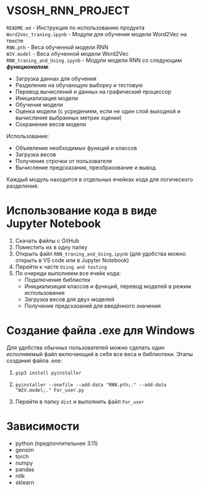 # VSOSH_RNN_PROJECT
`README.md` - Инструкция по использованию продукта\
`Word2Vec_traning.ipynb` - Модули для обучения модели Word2Vec на тексте\
`RNN.pth` - Веса обученной модели RNN\
`W2V.model` - Веса обученной модели Word2Vec\
`RNN_traning_and_Using.ipynb` - Модули модели RNN со следующим **_функционалом_**:
- Загрузка даннах для обучения
- Разделение на обучающую выборку и тестовую
- Перевод вычислений и данных на графический процессор
- Инициализация модели
- Обучение модели
- Оценка модели (с усредением, если не один слой выходной и вычисление выбранных метрик оценки)
- Сохранение весов модели

Использование:
- Объявление необходимых функций и классов
- Загрузка весов
- Получение строчки от пользователя
- Вычисление предсказания, преобразование и вывод

Каждый модуль находится в отдельных ячейках кода для логического разделения.

# Использование кода в виде Jupyter Notebook
1) Скачать файлы с GitHub
2) Поместить их в одну папку
3) Открыть файл `RNN_traning_and_Using.ipynb` (для удобства можно открыть в VS code или в Jupyter Notebook)
4) Перейти к часте `Using and testing`
5) По очереди выполняем все ячейк кода:
   - Подключение библиотек
   - Инициализиция классов и функций, перевод моделей в режим использования
   - Загрузка весов для двух моделей
   - Получение предсказаний для введённого значения

# Создание файла .exe для Windows
Для удобства обычных пользователей можно сделать один исполняемый файл включающий в себя все веса и библиотеки.
Этапы создания файла .exe:
1) ```
   pip3 install pyinstaller
   ```
2) ```
   pyinstaller --onefile --add-data "RNN.pth;." --add-data "W2V.model;." For_user.py
   ```
3) Перейти в папку `dist` и выполнить файл `For_user`

# Зависимости
- python (предпочтительнее 3.11)
- gensim
- torch
- numpy
- pandas
- nltk
- sklearn
